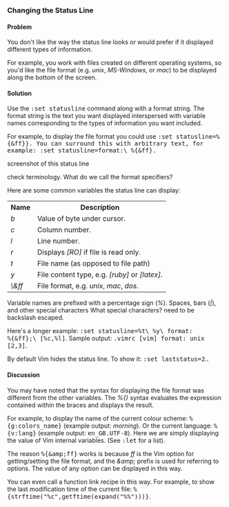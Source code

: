 ### Changing the Status Line

<h4>Problem</h4>

You don't like the way the status line looks or would prefer if it displayed
different types of information.

For example, you work with files created on different operating systems, so
you'd like the file format (e.g. <i>unix</i>, <i>MS-Windows</i>, or
<i>mac</i>) to be displayed along the bottom of the screen.

<h4>Solution</h4>

Use the <kbd>:set statusline</kbd> command along with a format string.  The format
string is the text you want displayed interspersed with variable names
corresponding to the types of information you want included.

For example, to display the file format you could use <kbd>:set
statusline=\%{\&ff}}. You can surround this with arbitrary text, for example:
<kbd>:set statusline=format:\ \%{\&ff}</kbd>.

<span class="todo">screenshot of this status line</span>

<span class="todo">check terminology. What do we call the format specifiers?</span>

Here are some common variables the status line can display:

<table>
  <tr><th>Name</th>    <th>Description</th></tr> 
  <tr><td><i>b</i></td><td>Value of byte under cursor.</td></tr>
  <tr><td><i>c</i></td><td>Column number.</td></tr>
  <tr><td><i>l</i></td><td>Line number.</td></tr>
  <tr><td><i>r</i></td><td>Displays <i>[RO]</i> if file is read only.</td></tr>
  <tr><td><i>t</i></td><td>File name (as opposed to file path)</td></tr>
  <tr><td><i>y</i></td><td>File content type, e.g. <i>[ruby]</i> or
      <i>[latex]</i>.</td></tr>
  <tr><td><i>\&amp;ff</i></td><td>File format, e.g. <i>unix</i>, <i>mac</i>,
      <i>dos</i>.</td></tr>
</table>  

Variable names are prefixed with a percentage sign (<i>\%</i>).  Spaces, bars
(<i>|</i>), and other special characters <span class="todo">What special
characters?</span> need to be backslash escaped.

Here's a longer example: <kbd>:set statusline=\%t\ \%y\ format:\
  \%{\&ff};\ [\%c,\%l]</kbd>. Sample output: <samp>.vimrc [vim] format: unix
[2,3]</samp>.

By default Vim hides the status line. To show it: <kbd>:set
  laststatus=2</kbd>..

<h4>Discussion</h4>

You may have noted that the syntax for displaying the file format was
different from the other variables. The <i>\%{}</i> syntax evaluates the expression
contained within the braces and displays the result.

For example, to display the name of the current colour scheme:
<kbd>\%{g:colors\_name}</kbd> (example output: <i>morning</i>). Or the current
language: <kbd>\%{v:lang}</kbd> (example output: <samp>en\_GB.UTF-8</samp>). Here we
are simply displaying the value of Vim internal variables. (See <kbd>:let</kbd>
for a list).

The reason <kbd>\%{\&amp;ff}</kbd> works is because <i>ff</i> is the Vim option for
getting/setting the file format, and the <i>\&amp;</i> prefix is used for referring to
options. The value of any option can be displayed in this way.

You can even call a function <span class="todo">link recipe</span> in this
way.  For example, to show the last modification time of the current file:
<kbd>\%\{strftime(\"\%c\",getftime(expand(\"\%\%\")))\}</kbd>.
